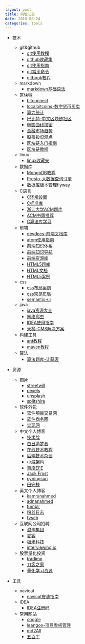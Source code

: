 ```yaml
---
layout: post
title: 网址汇总
date: 2018-06-24
categories: tools
---
```


* 技术

  * git&github
    * [git使用教程](https://www.liaoxuefeng.com/wiki/0013739516305929606dd18361248578c67b8067c8c017b000)
    * [github收藏集](https://github.com/AntBranch/awesome-github)
    * [git使用指南](https://progit.bootcss.com)
    * [git常用命令](http://www.ruanyifeng.com/blog/2015/12/git-cheat-sheet.html)
    * [gitbook教程](https://toolchain.gitbook.com/)
  * markdown
    * [markdown基础语法](https://www.appinn.com/markdown/)
  * 区块链
    * [bitconnect](https://bitconnect.co)
    * [localbitcoins-数字货币买卖](https://localbitcoins.com/zh-cn)
    * [算力统计](https://btc.com)
    * [巴比特-中文区块链社区](http://www.8btc.com)
    * [椭圆曲线加密](http://8btc.com/article-138-1.html)
    * [金融市场趋势](https://cn.tradingview.com)
    * [股票投资观点](https://cn.tradingview.com)
    * [区块链入门指南](https://daimajia.com/2017/08/24/how-to-start-blockchain-learning)
    * [区块链教程](https://learnblockchain.cn/2018/01/11/guide)
  * linux
    * [linux收藏夹](https://github.com/0xE8551CCB/awesome-linux-software-cn)
  * 数据库
    * [MongoDB教程](http://www.runoob.com/mongodb/mongodb-tutorial.html)
    * [Presto-大数据查询引擎](http://prestodb-china.com/)
    * [数据库版本管理flyway](http://qinghua.github.io/flyway/)
  * C语言
    * [C环境设置](http://www.runoob.com/cprogramming/c-environment-setup.html)
    * [C标准库](http://www.runoob.com/cprogramming/c-standard-library-math-h.html)
    * [浙江大学ACM题库](http://acm.zju.edu.cn/onlinejudge/)
    * [ACM书籍推荐](http://www.cnblogs.com/samjustin/articles/4563734.html)
    * [C算法库学习](https://github.com/eddyerburgh/c-sorting-algorithms)
  * 前端
    * [devdocs-前端文档库](http://devdocs.io)
    * [atom使用指南](https://wizardforcel.gitbooks.io/atom-flight-manual-zh-cn/content/2.11-Version-Control-in-Atom.html)
    * [前端知识体系](https://www.gitbook.com/book/sqrtthree/front-end-handbook-2017/details)
    * [前端知识导航](http://www.daqianduan.com/nav)
    * [前端资源库](https://www.awesomes.cn)
    * [HTML5题库](https://codepen.io/EleftheriaBatsou/full/oBXqqx)
    * [HTML文档](https://webplatform.github.io/docs/html)
    * [HTML5案例](https://html5up.net)
  * css
    * [css布局案例](http://www.oschina.net/news/26927/css-layouts-40-tutorials-tips-demos-and-best-practices)
    * [css常见布局](http://blog.bingo929.com/43-div-css-psd-xhtml-css.html)
    * [semantic-ui](http://www.semantic-ui.cn/usage/theming.html)
  * java
    * [java资源大全](https://github.com/jobbole/awesome-java-cn#ancients)
    * [网络爬虫](http://hao.jobbole.com/category/java/java-web-crawling)
    * [IDEA使用指南](https://www.gitbook.com/book/dancon/intellij-idea/details)
    * [天梯-CMS解决方案](https://github.com/xujeff/tianti)
  * 构建工具
    * [ant教程](https://www.w3cschool.cn/ant/m24b1hwf.html)
    * [maven教程](https://ayayui.gitbooks.io/tutorialspoint-maven/content)
  * 算法
    * [算法题库-计蒜客](https://www.jisuanke.com/course)
* 资源
  * 图片
    * [streetwill](http://streetwill.co)
    * [pexels](https://www.pexels.com)
    * [unsplash](https://unsplash.com)
    * [splitshire](https://www.splitshire.com)
  * 软件外包
    * [软件项目交易网](https://www.sxsoft.com)
    * [软件商务网](http://www.bizsofts.com)
    * [实现网](https://shixian.com)
  * 中文个人博客
    * [技术胖](https://jspang.com)
    * [白日造梦者](https://www.cyj.me)
    * [在线技术教程](https://www.tutorialspoint.com/index.htm)
    * [后端技术杂谈](http://www.rowkey.me)
    * [小威架构](https://gitee.com/zhang.w)
    * [百度EFE](https://efe.baidu.com/blog)
    * [Jack Frost](http://www.fuzhufuzhu.com)
    * [cyningsun](http://cyningsun.github.io)
    * [田守枝](http://www.tianshouzhi.com)
  * 英文个人博客
    * [kamranahmed](https://kamranahmed.info)
    * [adnanahmed](https://adnanahmed.info)
    * [tumblr](http://rsms.tumblr.com)
    * [粉丝日志](http://blog.fens.me)
    * [fvsch](https://fvsch.com)
  * 互联网公司招聘
    * [浪潮集团](http://career.inspur.com/cwbase/web/recportal/campus2019/index.html)
    * [麦客](https://cn.mikecrm.com/MmpHuw9)
    * [极米科技](https://www.xgimi.com/hr/1.html)
    * [interviewing.io](https://interviewing.io)
  * 股票量化投资
    * [tradimo](https://learn.tradimo.com)
    * [刀客之家](http://www.ouyuanquan.com)
    * [量化学习资源](https://www.ricequant.com/community/topic/47/)
* 工具
  * navicat
    * [navicat安装指南](https://www.jianshu.com/p/42a33b0dda9c)
  * IDEA
    * [IDEA注册码](http://idea.lanyus.com)
  * 常用网站
    * [coggle](https://coggle.it)
    * [leangoo-项目看板管理](https://www.leangoo.com/kanban/mindmap/index/2647459/21138a7026e75589b6bb0874a90db5ee#)
    * [md2All](http://md.aclickall.com)
    * [五百丁](http://www.500d.me/editresume)